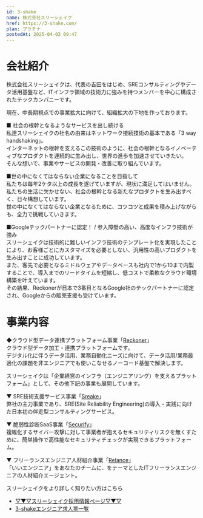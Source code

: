 ```yaml
---
id: 3-shake
name: 株式会社スリーシェイク
href: https://3-shake.com/
plan: プラチナ
postedAt: 2025-04-03 09:47
---
```


# 会社紹介
株式会社スリーシェイクは、代表の吉田をはじめ、SREコンサルティングやデータ活用基盤など、ITインフラ領域の技術力に強みを持つメンバーを中心に構成されたテックカンパニーです。

現在、中長期視点での事業拡大に向けて、組織拡大の下地を作っております。

■ 社会の根幹となるようなサービスを出し続ける<br />
私達スリーシェイクの社名の由来はネットワーク接続技術の基本である「3 way handshaking」。<br />
インターネットの根幹を支えるこの技術のように、社会の根幹となるイノベーティブなプロダクトを連続的に生み出し、世界の進歩を加速させていきたい。<br />
そんな想いで、事業やサービスの開発・改善に取り組んでいます。

■世の中になくてはならない企業になることを目指して<br />
私たちは毎年2ケタ以上の成長を遂げていますが、現状に満足してはいません。<br />
私たちの生活に欠かせない、社会の根幹となる新たなプロダクトを生み出すべく、日々構想しています。<br />
世の中になくてはならない企業となるために、コツコツと成果を積み上げながらも、全力で挑戦していきます。

■Googleテックパートナーに認定！ / 参入障壁の高い、高度なインフラ技術が強み<br />
スリーシェイクは技術的に難しいインフラ技術のテンプレート化を実現したことにより、お客様ごとにカスタマイズを必要としない、汎用性の高いプロダクトを生み出すことに成功しています。<br />
また、客先で必要となるミドルウェアやデータベースも社内で1から10まで内製することで、導入までのリードタイムを短縮し、低コストで柔軟なクラウド環境構築を叶えています。<br />
その結果、Reckonerが日本で3番目となるGoogle社のテックパートナーに認定され、Googleからの販売支援も受けています。


# 事業内容
◆クラウド型データ連携プラットフォーム事業「<a href="https://reckoner.io/">Reckoner</a>」<br />
クラウド型データ加工・連携プラットフォームです。<br />
デジタル化に伴うデータ活用、業務自動化ニーズに向けて、データ活用/業務最適化の課題を非エンジニアでも使いこなせるノーコード基盤で解決します。

スリーシェイクは「企業経営のインフラ（エンジニアリング）を支えるプラットフォーム」として、その他下記の事業も展開しています。

▼ SRE技術支援サービス事業「<a href="https://sreake.com/">Sreake</a>」<br />
弊社の主力事業であり、SRE(Site Reliability Engineering)の導入・実践に向けた日本初の伴走型コンサルティングサービス。

▼ 脆弱性診断SaaS事業「<a href="https://www.securify.jp/">Securify</a>」<br />
複雑化するサイバー攻撃に対して事業者が抱えるセキュリティリスクを無くすために、簡単操作で高性能なセキュリティチェックが実現できるプラットフォーム。

▼ フリーランスエンジニア人材紹介事業「<a href="https://relance.jp/">Relance</a>」<br />
「いいエンジニア」をあなたのチームに、をテーマとしたITフリーランスエンジニアの人材紹介エージェント。


スリーシェイクをより詳しく知りたい方はこちら
- <a href="https://jobs-3-shake.com/">▽▼▽スリーシェイク採用情報ページ▽▼▽</a>
- <a href="https://hrmos.co/pages/threeshake/jobs?">3-shakeエンジニア求人票一覧</a>
